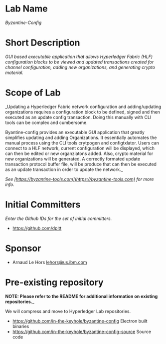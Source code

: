 # Lab Name
_Byzantine-Config_

# Short Description
_GUI based executable application that allows Hyperledger Fabric (HLF) configuration blocks to be viewed and updated transactions created for channel configuration, adding new organizations, and generating crypto material._

# Scope of Lab
_Updating a Hyperledger Fabric network configuration and adding/updating organizations requires a configuration block to be defined, signed and then executed as an update config transaction. Doing this manually with CLI tools can be complex and cumbersome. 

Byantine-config provides an executable GUI application that greatly simplifies updating and adding Organizations. It essentially automates the manual process using the CLI tools crytpogen and configtxlator. Users can connect to a HLF network, current configuration will be displayed, which can then be edited or new organziatons added. Also, crypto material for new organizations will be generated.  A correctly formated update transaction protocol buffer file, will be produce that can then be executed as an update transaction in order to update the network._

_See [https://byzantine-tools.com](https://byzantine-tools.com) for more info._

# Initial Committers
_Enter the Github IDs for the set of initial committers._
- https://github.com/dpitt



# Sponsor
- Arnaud Le Hors lehors@us.ibm.com


# Pre-existing repository

 **NOTE: Please refer to the README for additional information on existing repositories.**_
 
  We will compress and move to Hyperledger Lab repositories.
  
- https://github.com/in-the-keyhole/byzantine-config  Electron built binaries 
- https://github.com/in-the-keyhole/byzantine-config-source Source code 
